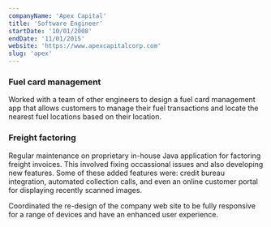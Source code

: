 ```yaml
---
companyName: 'Apex Capital'
title: 'Software Engineer'
startDate: '10/01/2008'
endDate: '11/01/2015'
website: 'https://www.apexcapitalcorp.com'
slug: 'apex'
---
```


### Fuel card management

Worked with a team of other engineers to design a fuel card management app that allows customers to manage their fuel transactions and locate the nearest fuel locations based on their location.

### Freight factoring

Regular maintenance on proprietary in-house Java application for factoring freight invoices. This involved fixing occassional issues and also developing new features. Some of these added features were: credit bureau integration, automated collection calls, and even an online customer portal for displaying recently scanned images.

Coordinated the re-design of the company web site to be fully responsive for a range of devices and have an enhanced user experience.
